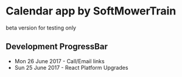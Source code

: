 # Calendar app by SoftMowerTrain

beta version for testing only

## Development ProgressBar

- Mon 26 June 2017 - Call/Email links
- Sun 25 June 2017 - React Platform Upgrades
